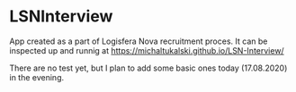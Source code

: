 # LSNInterview

App created as a part of Logisfera Nova recruitment proces.
It can be inspected up and runnig at https://michaltukalski.github.io/LSN-Interview/

There are no test yet, but I plan to add some basic ones today (17.08.2020) in the evening. 

